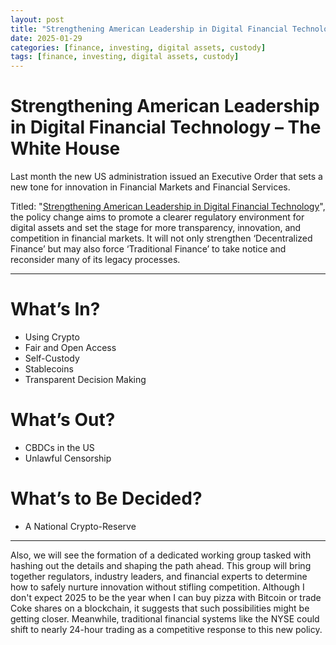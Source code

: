 ```yaml
---
layout: post
title: "Strengthening American Leadership in Digital Financial Technology"
date: 2025-01-29
categories: [finance, investing, digital assets, custody]
tags: [finance, investing, digital assets, custody]
---
```


# Strengthening American Leadership in Digital Financial Technology – The White House

Last month the new US administration issued an Executive Order that sets a new tone for innovation in Financial Markets and Financial Services. 

Titled: "[Strengthening American Leadership in Digital Financial Technology](https://www.whitehouse.gov/presidential-actions/2025/01/strengthening-american-leadership-in-digital-financial-technology/)", the policy change aims to promote a clearer regulatory environment for digital assets and set the stage for more transparency, innovation, and competition in financial markets. It will not only strengthen ‘Decentralized Finance’ but may also force ‘Traditional Finance’ to take notice and reconsider many of its legacy processes. 

---

# What’s In?
- Using Crypto
- Fair and Open Access
- Self-Custody
- Stablecoins
- Transparent Decision Making

# What’s Out?
- CBDCs in the US
- Unlawful Censorship

# What’s to Be Decided?
- A National Crypto-Reserve

---

Also, we will see the formation of a dedicated working group tasked with hashing out the details and shaping the path ahead. This group will bring together regulators, industry leaders, and financial experts to determine how to safely nurture innovation without stifling competition.
Although I don't expect 2025 to be the year when I can buy pizza with Bitcoin or trade Coke shares on a blockchain, it suggests that such possibilities might be getting closer. Meanwhile, traditional financial systems like the NYSE could shift to nearly 24-hour trading as a competitive response to this new policy.

